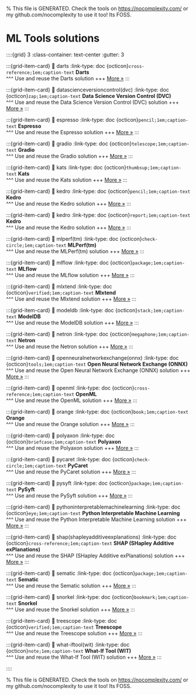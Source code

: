 
% This file is GENERATED. Check the tools on https://nocomplexity.com/ or my github.com/nocomplexity to use it too! Its FOSS. 

# ML Tools solutions 
::::{grid} 3
:class-container: text-center
:gutter: 3 

:::{grid-item-card}
:link: darts
:link-type: doc
{octicon}`cross-reference;1em;caption-text` **Darts**        
^^^
Use and reuse the Darts solution
+++
[More »](darts)
:::

:::{grid-item-card}
:link: datascienceversioncontrol(dvc)
:link-type: doc
{octicon}`zap;1em;caption-text` **Data Science Version Control (DVC)**        
^^^
Use and reuse the Data Science Version Control (DVC) solution
+++
[More »](datascienceversioncontrol(dvc))
:::

:::{grid-item-card}
:link: espresso
:link-type: doc
{octicon}`pencil;1em;caption-text` **Espresso**        
^^^
Use and reuse the Espresso solution
+++
[More »](espresso)
:::

:::{grid-item-card}
:link: gradio
:link-type: doc
{octicon}`telescope;1em;caption-text` **Gradio**        
^^^
Use and reuse the Gradio solution
+++
[More »](gradio)
:::

:::{grid-item-card}
:link: kats
:link-type: doc
{octicon}`thumbsup;1em;caption-text` **Kats**        
^^^
Use and reuse the Kats solution
+++
[More »](kats)
:::

:::{grid-item-card}
:link: kedro
:link-type: doc
{octicon}`pencil;1em;caption-text` **Kedro**        
^^^
Use and reuse the Kedro solution
+++
[More »](kedro)
:::

:::{grid-item-card}
:link: kedro
:link-type: doc
{octicon}`report;1em;caption-text` **Kedro**        
^^^
Use and reuse the Kedro solution
+++
[More »](kedro)
:::

:::{grid-item-card}
:link: mlperf(tm)
:link-type: doc
{octicon}`check-circle;1em;caption-text` **MLPerf(tm)**        
^^^
Use and reuse the MLPerf(tm) solution
+++
[More »](mlperf(tm))
:::

:::{grid-item-card}
:link: mlflow
:link-type: doc
{octicon}`package;1em;caption-text` **MLflow**        
^^^
Use and reuse the MLflow solution
+++
[More »](mlflow)
:::

:::{grid-item-card}
:link: mlxtend
:link-type: doc
{octicon}`verified;1em;caption-text` **Mlxtend**        
^^^
Use and reuse the Mlxtend solution
+++
[More »](mlxtend)
:::

:::{grid-item-card}
:link: modeldb
:link-type: doc
{octicon}`stack;1em;caption-text` **ModelDB**        
^^^
Use and reuse the ModelDB solution
+++
[More »](modeldb)
:::

:::{grid-item-card}
:link: netron
:link-type: doc
{octicon}`megaphone;1em;caption-text` **Netron**        
^^^
Use and reuse the Netron solution
+++
[More »](netron)
:::

:::{grid-item-card}
:link: openneuralnetworkexchange(onnx)
:link-type: doc
{octicon}`tools;1em;caption-text` **Open Neural Network Exchange (ONNX)**        
^^^
Use and reuse the Open Neural Network Exchange (ONNX) solution
+++
[More »](openneuralnetworkexchange(onnx))
:::

:::{grid-item-card}
:link: openml
:link-type: doc
{octicon}`cross-reference;1em;caption-text` **OpenML**        
^^^
Use and reuse the OpenML solution
+++
[More »](openml)
:::

:::{grid-item-card}
:link: orange
:link-type: doc
{octicon}`book;1em;caption-text` **Orange**        
^^^
Use and reuse the Orange solution
+++
[More »](orange)
:::

:::{grid-item-card}
:link: polyaxon
:link-type: doc
{octicon}`briefcase;1em;caption-text` **Polyaxon**        
^^^
Use and reuse the Polyaxon solution
+++
[More »](polyaxon)
:::

:::{grid-item-card}
:link: pycaret
:link-type: doc
{octicon}`check-circle;1em;caption-text` **PyCaret**        
^^^
Use and reuse the PyCaret solution
+++
[More »](pycaret)
:::

:::{grid-item-card}
:link: pysyft
:link-type: doc
{octicon}`package;1em;caption-text` **PySyft**        
^^^
Use and reuse the PySyft solution
+++
[More »](pysyft)
:::

:::{grid-item-card}
:link: pythoninterpretablemachinelearning
:link-type: doc
{octicon}`eye;1em;caption-text` **Python Interpretable Machine Learning**        
^^^
Use and reuse the Python Interpretable Machine Learning solution
+++
[More »](pythoninterpretablemachinelearning)
:::

:::{grid-item-card}
:link: shap(shapleyadditiveexplanations)
:link-type: doc
{octicon}`cross-reference;1em;caption-text` **SHAP (SHapley Additive exPlanations)**        
^^^
Use and reuse the SHAP (SHapley Additive exPlanations) solution
+++
[More »](shap(shapleyadditiveexplanations))
:::

:::{grid-item-card}
:link: sematic
:link-type: doc
{octicon}`package;1em;caption-text` **Sematic**        
^^^
Use and reuse the Sematic solution
+++
[More »](sematic)
:::

:::{grid-item-card}
:link: snorkel
:link-type: doc
{octicon}`bookmark;1em;caption-text` **Snorkel**        
^^^
Use and reuse the Snorkel solution
+++
[More »](snorkel)
:::

:::{grid-item-card}
:link: treescope
:link-type: doc
{octicon}`verified;1em;caption-text` **Treescope**        
^^^
Use and reuse the Treescope solution
+++
[More »](treescope)
:::

:::{grid-item-card}
:link: what-iftool(wit)
:link-type: doc
{octicon}`note;1em;caption-text` **What-If Tool (WIT)**        
^^^
Use and reuse the What-If Tool (WIT) solution
+++
[More »](what-iftool(wit))
:::

::::


% This file is GENERATED. Check the tools on https://nocomplexity.com/ or my github.com/nocomplexity to use it too! Its FOSS. 

